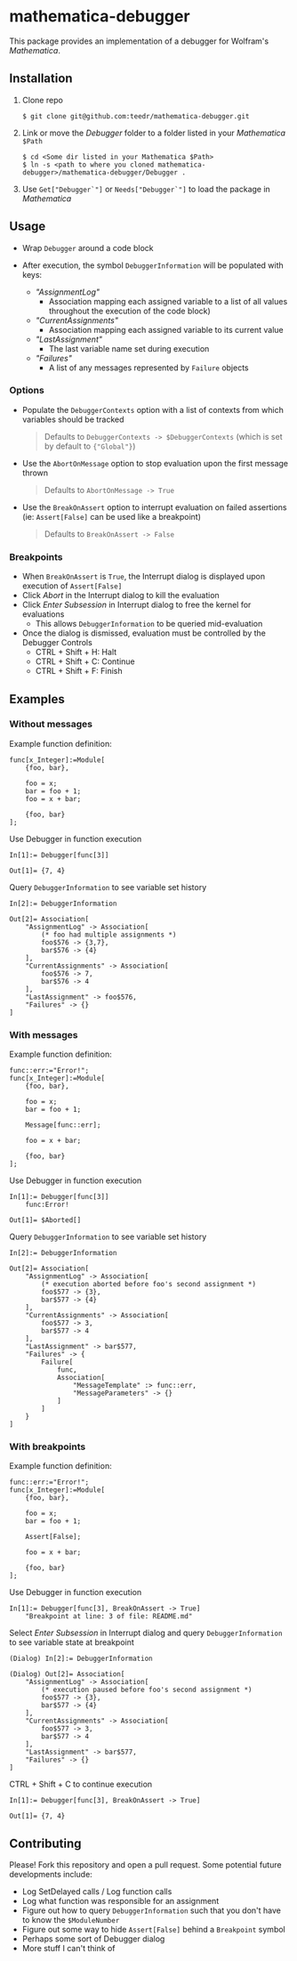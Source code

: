 # mathematica-debugger

This package provides an implementation of a debugger for Wolfram's _Mathematica_.

## Installation

1. Clone repo
	```
	$ git clone git@github.com:teedr/mathematica-debugger.git
	```

2. Link or move the _Debugger_ folder to a folder listed in your _Mathematica_ `$Path`
	```
	$ cd <Some dir listed in your Mathematica $Path>
	$ ln -s <path to where you cloned mathematica-debugger>/mathematica-debugger/Debugger .
	```
	
3. Use ``Get["Debugger`"]`` or ``Needs["Debugger`"]`` to load the package in _Mathematica_

## Usage

* Wrap `Debugger` around a code block

* After execution, the symbol `DebuggerInformation` will be populated with keys: 
	* _"AssignmentLog"_
		* Association mapping each assigned variable to a list of all values throughout the execution of the code block)
	* _"CurrentAssignments"_
		* Association mapping each assigned variable to its current value
	* _"LastAssignment"_
		* The last variable name set during execution
	* _"Failures"_
		* A list of any messages represented by `Failure` objects

### Options 

* Populate the `DebuggerContexts` option with a list of contexts from which variables should be tracked
	> Defaults to `DebuggerContexts -> $DebuggerContexts` (which is set by default to `{"Global"}`)
* Use the `AbortOnMessage` option to stop evaluation upon the first message thrown
	> Defaults to `AbortOnMessage -> True`
* Use the `BreakOnAssert` option to interrupt evaluation on failed assertions (ie: `Assert[False]` can be used like a breakpoint)
	> Defaults to `BreakOnAssert -> False`

### Breakpoints

* When `BreakOnAssert` is `True`, the Interrupt dialog is displayed upon execution of `Assert[False]`
* Click _Abort_ in the Interrupt dialog to kill the evaluation
* Click _Enter Subsession_ in Interrupt dialog to free the kernel for evaluations	
	* This allows `DebuggerInformation` to be queried mid-evaluation
* Once the dialog is dismissed, evaluation must be controlled by the Debugger Controls
	* CTRL + Shift + H: Halt
	* CTRL + Shift + C: Continue
	* CTRL + Shift + F: Finish

## Examples

### Without messages
Example function definition:
```
func[x_Integer]:=Module[
	{foo, bar},
	
	foo = x;
	bar = foo + 1;
	foo = x + bar;
	
	{foo, bar}
];
```
Use Debugger in function execution
```
In[1]:= Debugger[func[3]]

Out[1]= {7, 4}
```
Query `DebuggerInformation` to see variable set history
```
In[2]:= DebuggerInformation

Out[2]= Association[
	"AssignmentLog" -> Association[
		(* foo had multiple assignments *)
		foo$576 -> {3,7},
		bar$576 -> {4}
	],
	"CurrentAssignments" -> Association[
		foo$576 -> 7,
		bar$576 -> 4
	],
	"LastAssignment" -> foo$576,
	"Failures" -> {}
]
```

### With messages
Example function definition:
```
func::err:="Error!";
func[x_Integer]:=Module[
	{foo, bar},
	
	foo = x;
	bar = foo + 1;
	
	Message[func::err];
	
	foo = x + bar;
	
	{foo, bar}
];
```
Use Debugger in function execution
```
In[1]:= Debugger[func[3]]
	func:Error!

Out[1]= $Aborted[]
```
Query `DebuggerInformation` to see variable set history
```
In[2]:= DebuggerInformation

Out[2]= Association[
	"AssignmentLog" -> Association[
		(* execution aborted before foo's second assignment *)
		foo$577 -> {3},
		bar$577 -> {4}
	],
	"CurrentAssignments" -> Association[
		foo$577 -> 3,
		bar$577 -> 4
	],
	"LastAssignment" -> bar$577,
	"Failures" -> {
		Failure[
			func,
			Association[
				"MessageTemplate" :> func::err,
				"MessageParameters" -> {}
			]
		]
	}
]
```


### With breakpoints
Example function definition:
```
func::err:="Error!";
func[x_Integer]:=Module[
	{foo, bar},
	
	foo = x;
	bar = foo + 1;
	
	Assert[False];
	
	foo = x + bar;
	
	{foo, bar}
];
```
Use Debugger in function execution
```
In[1]:= Debugger[func[3], BreakOnAssert -> True]
	"Breakpoint at line: 3 of file: README.md"

```
Select _Enter Subsession_ in Interrupt dialog and query `DebuggerInformation` to see variable state at breakpoint
```
(Dialog) In[2]:= DebuggerInformation

(Dialog) Out[2]= Association[
	"AssignmentLog" -> Association[
		(* execution paused before foo's second assignment *)
		foo$577 -> {3},
		bar$577 -> {4}
	],
	"CurrentAssignments" -> Association[
		foo$577 -> 3,
		bar$577 -> 4
	],
	"LastAssignment" -> bar$577,
	"Failures" -> {}
]
```
CTRL + Shift + C to continue execution
```
In[1]:= Debugger[func[3], BreakOnAssert -> True]

Out[1]= {7, 4}
```

## Contributing

Please! Fork this repository and open a pull request. Some potential future developments include:

* Log SetDelayed calls / Log function calls
* Log what function was responsible for an assignment
* Figure out how to query ``DebuggerInformation`` such that you don't have to know the ``$ModuleNumber``
* Figure out some way to hide `Assert[False]` behind a `Breakpoint` symbol
* Perhaps some sort of Debugger dialog
* More stuff I can't think of
